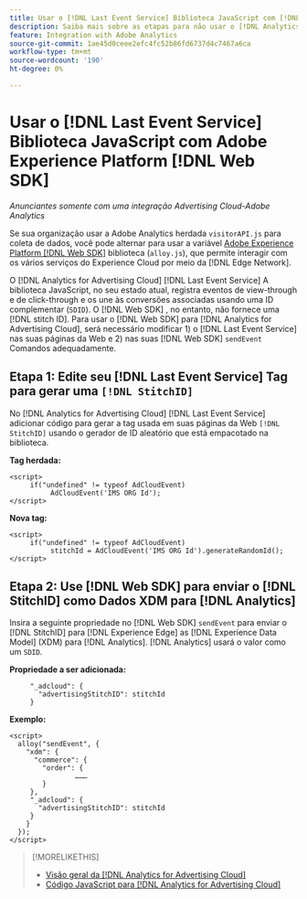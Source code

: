 ```yaml
---
title: Usar o [!DNL Last Event Service] Biblioteca JavaScript com [!DNL Web SDK]
description: Saiba mais sobre as etapas para não usar o [!DNL Analytics] [!DNL visitorAPI] library to the [!DNL Experience Platform] [!DNL Web SDK] library for your [!DNL Analytics for Advertising Cloud] implementação.
feature: Integration with Adobe Analytics
source-git-commit: 1ae45d0ceee2efc4fc52b86fd6737d4c7467a6ca
workflow-type: tm+mt
source-wordcount: '190'
ht-degree: 0%

---
```


# Usar o [!DNL Last Event Service] Biblioteca JavaScript com Adobe Experience Platform [!DNL Web SDK]

*Anunciantes somente com uma integração Advertising Cloud-Adobe Analytics*

Se sua organização usar a Adobe Analytics herdada `visitorAPI.js` para coleta de dados, você pode alternar para usar a variável [Adobe Experience Platform [!DNL Web SDK]](https://experienceleague.adobe.com/docs/experience-platform/edge/home.html) biblioteca (`alloy.js`), que permite interagir com os vários serviços do Experience Cloud por meio da [!DNL Edge Network].

O [!DNL Analytics for Advertising Cloud] [!DNL Last Event Service] A biblioteca JavaScript, no seu estado atual, registra eventos de view-through e de click-through e os une às conversões associadas usando uma ID complementar (`SDID`). O [!DNL Web SDK] , no entanto, não fornece uma [!DNL stitch ID]. Para usar o [!DNL Web SDK] para [!DNL Analytics for Advertising Cloud], será necessário modificar 1) o [!DNL Last Event Service] nas suas páginas da Web e 2) nas suas [!DNL Web SDK] `sendEvent` Comandos adequadamente.

## Etapa 1: Edite seu [!DNL Last Event Service] Tag para gerar uma `[!DNL StitchID]`

No [!DNL Analytics for Advertising Cloud] [!DNL Last Event Service] adicionar código para gerar a tag usada em suas páginas da Web `[!DNL StitchID]` usando o gerador de ID aleatório que está empacotado na biblioteca.

**Tag herdada:**

```
<script>
     if("undefined" != typeof AdCloudEvent) 
          AdCloudEvent('IMS ORG Id');
</script>
```

**Nova tag:**

```
<script>
     if("undefined" != typeof AdCloudEvent) 
          stitchId = AdCloudEvent('IMS ORG Id').generateRandomId();
</script>
```

## Etapa 2: Use [!DNL Web SDK] para enviar o [!DNL StitchID] como Dados XDM para [!DNL Analytics]

Insira a seguinte propriedade no [!DNL Web SDK] `sendEvent` para enviar o [!DNL StitchID] para [!DNL Experience Edge] as [!DNL Experience Data Model] (XDM) para [!DNL Analytics].<!-- The library will send the StitchID to [!DNL Experience Edge] as `[_adcloud.advertisingStitchID](https://github.com/adobe/xdm/blob/master/docs/reference/adobe/experience/adcloud/stitch.schema.md)`. --> [!DNL Analytics] usará o valor como um `SDID`.

**Propriedade a ser adicionada:**

```
     "_adcloud": {
       "advertisingStitchID": stitchId
     }
```

**Exemplo:**

```
<script>
  alloy("sendEvent", {
    "xdm": {
      "commerce": {
        "order": {
                ………
        }
     },
     "_adcloud": {
       "advertisingStitchID": stitchId
     }
    }
  });
</script>
```

>[!MORELIKETHIS]
>
>* [Visão geral da [!DNL Analytics for Advertising Cloud]](overview.md)
>* [Código JavaScript para [!DNL Analytics for Advertising Cloud]](/help/integrations/analytics/javascript.md)

